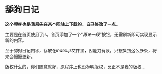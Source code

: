 # 舔狗日记
**这个程序也是我原先在某个网站上下载的，自己修改了一点。**

主要是在首页使用了js，首页添加了一个“*再来一段*”按钮，无需刷新即可实现显示新的内容。

至于舔狗日记内容，存放在*index.js*文件里，因能力有限，只搜集到这么多条，将来会慢慢更新。

版权什么的，你们随意就好，原程序上也没标明版权，反正不是我的版权...
